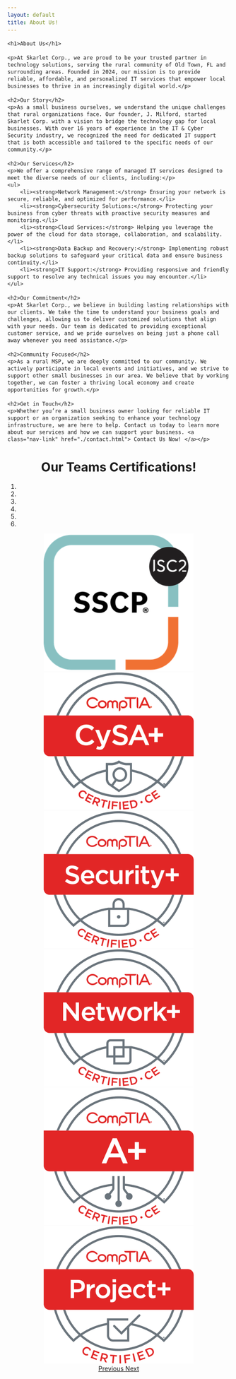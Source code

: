```yaml
---
layout: default
title: About Us!
---
```

<center>
<div class="jumbotron jumbotron-fluid">
  <div class="container" style="text-align: left;">
    
    <h1>About Us</h1>

    <p>At Skarlet Corp., we are proud to be your trusted partner in technology solutions, serving the rural community of Old Town, FL and surrounding areas. Founded in 2024, our mission is to provide reliable, affordable, and personalized IT services that empower local businesses to thrive in an increasingly digital world.</p>

    <h2>Our Story</h2>
    <p>As a small business ourselves, we understand the unique challenges that rural organizations face. Our founder, J. Milford, started Skarlet Corp. with a vision to bridge the technology gap for local businesses. With over 16 years of experience in the IT & Cyber Security industry, we recognized the need for dedicated IT support that is both accessible and tailored to the specific needs of our community.</p>

    <h2>Our Services</h2>
    <p>We offer a comprehensive range of managed IT services designed to meet the diverse needs of our clients, including:</p>
    <ul>
        <li><strong>Network Management:</strong> Ensuring your network is secure, reliable, and optimized for performance.</li>
        <li><strong>Cybersecurity Solutions:</strong> Protecting your business from cyber threats with proactive security measures and monitoring.</li>
        <li><strong>Cloud Services:</strong> Helping you leverage the power of the cloud for data storage, collaboration, and scalability.</li>
        <li><strong>Data Backup and Recovery:</strong> Implementing robust backup solutions to safeguard your critical data and ensure business continuity.</li>
        <li><strong>IT Support:</strong> Providing responsive and friendly support to resolve any technical issues you may encounter.</li>
    </ul>

    <h2>Our Commitment</h2>
    <p>At Skarlet Corp., we believe in building lasting relationships with our clients. We take the time to understand your business goals and challenges, allowing us to deliver customized solutions that align with your needs. Our team is dedicated to providing exceptional customer service, and we pride ourselves on being just a phone call away whenever you need assistance.</p>

    <h2>Community Focused</h2>
    <p>As a rural MSP, we are deeply committed to our community. We actively participate in local events and initiatives, and we strive to support other small businesses in our area. We believe that by working together, we can foster a thriving local economy and create opportunities for growth.</p>

    <h2>Get in Touch</h2>
    <p>Whether you’re a small business owner looking for reliable IT support or an organization seeking to enhance your technology infrastructure, we are here to help. Contact us today to learn more about our services and how we can support your business. <a class="nav-link" href="./contact.html"> Contact Us Now! </a></p>
  </div>
  <h1>Our Teams Certifications!</h1>
  <div id="carouselIndicators" class="carousel slide" data-ride="carousel">
  <ol class="carousel-indicators">
    <li data-target="#carouselIndicators" data-slide-to="0" class="active"></li>
    <li data-target="#carouselIndicators" data-slide-to="1"></li>
    <li data-target="#carouselIndicators" data-slide-to="2"></li>
	<li data-target="#carouselIndicators" data-slide-to="3"></li>
	<li data-target="#carouselIndicators" data-slide-to="4"></li>
	<li data-target="#carouselIndicators" data-slide-to="5"></li>
  </ol>
  <div class="carousel-inner">
    <div class="carousel-item active">
      <img class="d-block w-10" src="/img/ISC2 SSCP.png" alt="ISC2 SSCP">
    </div>
    <div class="carousel-item">
      <img class="d-block w-10" src="/img/CySA+ce certified logo.png" alt="CompTIA CySA+ ce">
    </div>
    <div class="carousel-item">
      <img class="d-block w-10" src="/img/SecurityPlus Logo Certified CE.png" alt="CompTIA Security+">
    </div>
	<div class="carousel-item">
      <img class="d-block w-10" src="/img/NetworkPlus Logo Certified CE.png" alt="CompTIA Network+">
    </div>
	<div class="carousel-item">
      <img class="d-block w-10" src="/img/Aplus Logo Certified CE.png" alt="CompTIA A+">
    </div>
	<div class="carousel-item">
      <img class="d-block w-10" src="/img/ProjectPlus Logo Certified.png" alt="CompTIA Project+">
    </div>
  </div>
  <a class="carousel-control-prev" href="#carouselIndicators" role="button" data-slide="prev">
    <span class="carousel-control-prev-icon" aria-hidden="true"></span>
    <span class="sr-only">Previous</span>
  </a>
  <a class="carousel-control-next" href="#carouselIndicators" role="button" data-slide="next">
    <span class="carousel-control-next-icon" aria-hidden="true"></span>
    <span class="sr-only">Next</span>
  </a>
</div>
</div>
</center>
